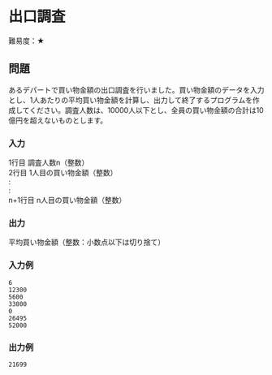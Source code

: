 # 出口調査

難易度：★

## 問題

あるデパートで買い物金額の出口調査を行いました。買い物金額のデータを入力とし、1人あたりの平均買い物金額を計算し、出力して終了するプログラムを作成してください。調査人数は、10000人以下とし、全員の買い物金額の合計は10億円を超えないものとします。

### 入力

1行目 調査人数n（整数）  
2行目 1人目の買い物金額（整数）  
 :  
 :  
n+1行目 n人目の買い物金額（整数）  

### 出力

平均買い物金額（整数：小数点以下は切り捨て） 

### 入力例

```
6
12300
5600
33800
0
26495
52000 
```

### 出力例

```
21699
```

